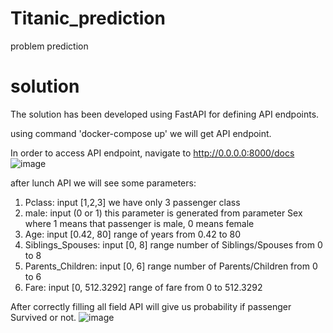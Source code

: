 # Titanic_prediction
problem prediction 

# solution
The solution has been developed using FastAPI for defining API endpoints.

using command 'docker-compose up' we will get API endpoint.

In order to access API endpoint, navigate to http://0.0.0.0:8000/docs 
![image](https://user-images.githubusercontent.com/72340440/168650553-e78cabfb-9a64-4bb3-b2fb-a1e8954bc5c8.png)


after lunch API we will see some parameters:
 1. Pclass: input [1,2,3] we have only 3 passenger class
 2. male: input (0 or 1)  this parameter is generated from parameter Sex where 1 means that passenger is male, 0 means female
 3. Age: input [0.42, 80] range of years from 0.42 to 80
 4. Siblings_Spouses: input [0, 8] range number of Siblings/Spouses from 0 to 8
 5. Parents_Children: input [0, 6] range number of Parents/Children from 0 to 6
 6. Fare: input [0, 512.3292] range of fare from 0 to 512.3292

After correctly filling all field API will give us probability if passenger Survived or not.
![image](https://user-images.githubusercontent.com/72340440/168650707-81186358-4159-4efe-a32e-5ed17ee552f2.png)
